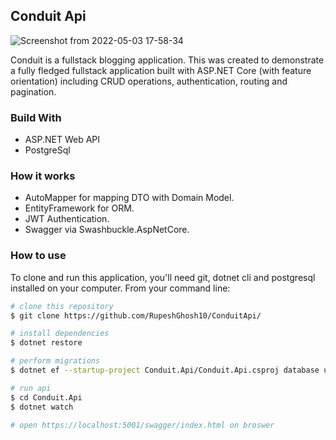 ## Conduit Api
![Screenshot from 2022-05-03 17-58-34](https://user-images.githubusercontent.com/40242609/166452994-46249abf-d9d4-4660-97ab-759f15e6b8d4.png)

Conduit is a fullstack blogging application. This was created to demonstrate a fully fledged fullstack application built with ASP.NET Core (with feature orientation) including CRUD operations, authentication, routing and pagination.

### Build With
- ASP.NET Web API
- PostgreSql

### How it works
- AutoMapper for mapping DTO with Domain Model.
- EntityFramework for ORM.
- JWT Authentication.
- Swagger via Swashbuckle.AspNetCore.

### How to use
To clone and run this application, you'll need git, dotnet cli and postgresql installed on your computer. From your command line:

```bash
# clone this repository
$ git clone https://github.com/RupeshGhosh10/ConduitApi/

# install dependencies
$ dotnet restore

# perform migrations
$ dotnet ef --startup-project Conduit.Api/Conduit.Api.csproj database update

# run api
$ cd Conduit.Api
$ dotnet watch

# open https://localhost:5001/swagger/index.html on broswer
```
